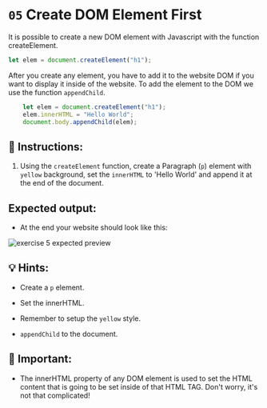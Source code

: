 # `05` Create DOM Element First

It is possible to create a new DOM element with Javascript with the function createElement.

```js
let elem = document.createElement("h1");
```

After you create any element, you have to add it to the website DOM if you want to display it inside of the website. To add the element to the DOM we use the function `appendChild`.

```js
    let elem = document.createElement("h1");
    elem.innerHTML = "Hello World";
    document.body.appendChild(elem);
```

## 📝 Instructions:

1. Using the `createElement` function, create a Paragraph (`p`) element with `yellow` background, set the `innerHTML` to 'Hello World' and append it at the end of the document.

## Expected output:

+ At the end your website should look like this:

![exercise 5 expected preview](../../.learn/assets/05.png)

## 💡 Hints:

+ Create a `p` element.

+ Set the innerHTML.

+ Remember to setup the `yellow` style.

+ `appendChild` to the document.

## 🔎 Important:

+ The innerHTML property of any DOM element is used to set the HTML content that is going to be set inside of that HTML TAG. Don't worry, it's not that complicated!